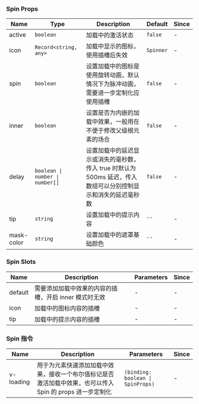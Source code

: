 ### Spin Props

| Name       | Type                       | Description                                                                                                          | Default    | Since |
| ---------- | -------------------------- | ------------------------------------------------------------------------------------------------------------- | --------- | --- |
| active     | `boolean`                    | 加载中的激活状态                                                                                              | `false`     | - |
| icon       | `Record<string, any>`                     | 加载中显示的图标，使用插槽后失效                                                                              | `Spinner` | - |
| spin       | `boolean`                    | 设置加载中的图标是使用旋转动画，默认情况下为脉冲动画，需要进一步定制化应使用插槽                              | `false`     | - |
| inner      | `boolean`                    | 设置是否为内嵌的加载中效果，一般用在不便于修改父级根元素的场合                                                | `false`     | - |
| delay      | `boolean \| number \| number[]` | 设置加载中的延迟显示或消失的毫秒数，传入 true 时默认为 500ms 延迟，传入数组可以分别控制显示和消失的延迟毫秒数 | `false`     | - |
| tip        | `string`                     | 设置加载中的提示内容                                                                                          | `''`        | - |
| mask-color | `string`                     | 设置加载中的遮罩基础颜色                                                                                      | `''`   | - |

### Spin Slots

| Name    | Description                                              | Parameters | Since |
| ------- | ------------------------------------------------- | --- | --- |
| default | 需要添加加载中效果的内容的插槽，开启 inner 模式时无效 | - | - |
| icon    | 加载中的图标内容的插槽                            | - | - |
| tip     | 加载中的提示内容的插槽                            | - | - |

### Spin 指令

| Name      | Description                                                                                                      | Parameters | Since |
| --------- | --------------------------------------------------------------------------------------------------------- | --- | --- |
| v-loading | 用于为元素快速添加加载中效果，接收一个布尔值标记是否激活加载中效果，也可以传入 Spin 的 props 进一步定制化 | `(binding: boolean \| SpinProps)` | - |
